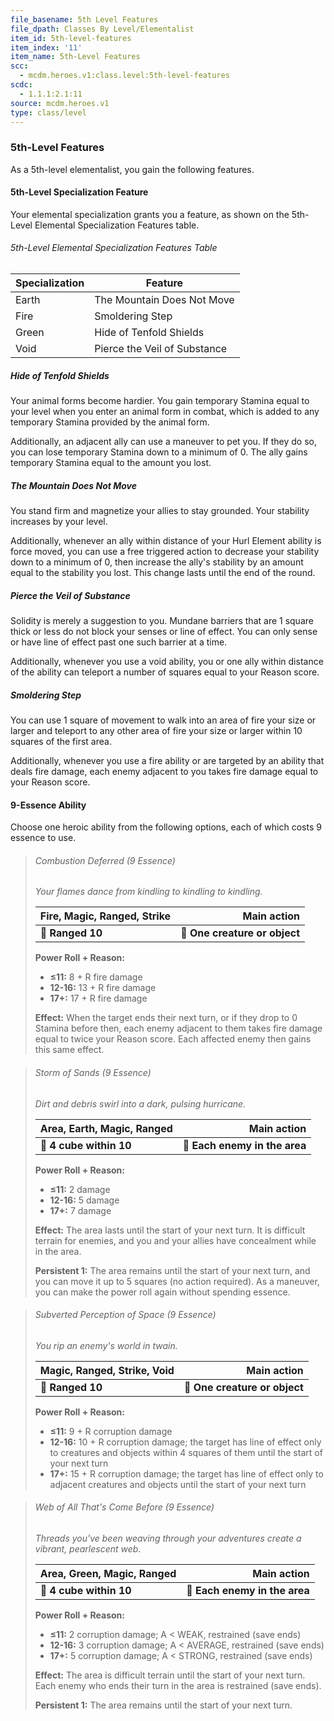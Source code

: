 ```yaml
---
file_basename: 5th Level Features
file_dpath: Classes By Level/Elementalist
item_id: 5th-level-features
item_index: '11'
item_name: 5th-Level Features
scc:
  - mcdm.heroes.v1:class.level:5th-level-features
scdc:
  - 1.1.1:2.1:11
source: mcdm.heroes.v1
type: class/level
---
```


### 5th-Level Features

As a 5th-level elementalist, you gain the following features.

#### 5th-Level Specialization Feature

Your elemental specialization grants you a feature, as shown on the 5th-Level Elemental Specialization Features table.

###### 5th-Level Elemental Specialization Features Table

| Specialization | Feature                      |
| -------------- | ---------------------------- |
| Earth          | The Mountain Does Not Move   |
| Fire           | Smoldering Step              |
| Green          | Hide of Tenfold Shields      |
| Void           | Pierce the Veil of Substance |

##### Hide of Tenfold Shields

Your animal forms become hardier. You gain temporary Stamina equal to your level when you enter an animal form in combat, which is added to any temporary Stamina provided by the animal form.

Additionally, an adjacent ally can use a maneuver to pet you. If they do so, you can lose temporary Stamina down to a minimum of 0. The ally gains temporary Stamina equal to the amount you lost.

##### The Mountain Does Not Move

You stand firm and magnetize your allies to stay grounded. Your stability increases by your level.

Additionally, whenever an ally within distance of your Hurl Element ability is force moved, you can use a free triggered action to decrease your stability down to a minimum of 0, then increase the ally's stability by an amount equal to the stability you lost. This change lasts until the end of the round.

##### Pierce the Veil of Substance

Solidity is merely a suggestion to you. Mundane barriers that are 1 square thick or less do not block your senses or line of effect. You can only sense or have line of effect past one such barrier at a time.

Additionally, whenever you use a void ability, you or one ally within distance of the ability can teleport a number of squares equal to your Reason score.

##### Smoldering Step

You can use 1 square of movement to walk into an area of fire your size or larger and teleport to any other area of fire your size or larger within 10 squares of the first area.

Additionally, whenever you use a fire ability or are targeted by an ability that deals fire damage, each enemy adjacent to you takes fire damage equal to your Reason score.

#### 9-Essence Ability

Choose one heroic ability from the following options, each of which costs 9 essence to use.

<!-- -->
> ###### Combustion Deferred (9 Essence)
>
> *Your flames dance from kindling to kindling to kindling.*
>
> | **Fire, Magic, Ranged, Strike** |               **Main action** |
> | ------------------------------- | ----------------------------: |
> | **📏 Ranged 10**                | **🎯 One creature or object** |
>
> **Power Roll + Reason:**
>
> - **≤11:** 8 + R fire damage
> - **12-16:** 13 + R fire damage
> - **17+:** 17 + R fire damage
>
> **Effect:** When the target ends their next turn, or if they drop to 0 Stamina before then, each enemy adjacent to them takes fire damage equal to twice your Reason score. Each affected enemy then gains this same effect.

<!-- -->
> ###### Storm of Sands (9 Essence)
>
> *Dirt and debris swirl into a dark, pulsing hurricane.*
>
> | **Area, Earth, Magic, Ranged** |               **Main action** |
> | ------------------------------ | ----------------------------: |
> | **📏 4 cube within 10**        | **🎯 Each enemy in the area** |
>
> **Power Roll + Reason:**
>
> - **≤11:** 2 damage
> - **12-16:** 5 damage
> - **17+:** 7 damage
>
> **Effect:** The area lasts until the start of your next turn. It is difficult terrain for enemies, and you and your allies have concealment while in the area.
>
> **Persistent 1:** The area remains until the start of your next turn, and you can move it up to 5 squares (no action required). As a maneuver, you can make the power roll again without spending essence.

<!-- -->
> ###### Subverted Perception of Space (9 Essence)
>
> *You rip an enemy's world in twain.*
>
> | **Magic, Ranged, Strike, Void** |               **Main action** |
> | ------------------------------- | ----------------------------: |
> | **📏 Ranged 10**                | **🎯 One creature or object** |
>
> **Power Roll + Reason:**
>
> - **≤11:** 9 + R corruption damage
> - **12-16:** 10 + R corruption damage; the target has line of effect only to creatures and objects within 4 squares of them until the start of your next turn
> - **17+:** 15 + R corruption damage; the target has line of effect only to adjacent creatures and objects until the start of your next turn

<!-- -->
> ###### Web of All That's Come Before (9 Essence)
>
> *Threads you've been weaving through your adventures create a vibrant, pearlescent web.*
>
> | **Area, Green, Magic, Ranged** |               **Main action** |
> | ------------------------------ | ----------------------------: |
> | **📏 4 cube within 10**        | **🎯 Each enemy in the area** |
>
> **Power Roll + Reason:**
>
> - **≤11:** 2 corruption damage; A < WEAK, restrained (save ends)
> - **12-16:** 3 corruption damage; A < AVERAGE, restrained (save ends)
> - **17+:** 5 corruption damage; A < STRONG, restrained (save ends)
>
> **Effect:** The area is difficult terrain until the start of your next turn. Each enemy who ends their turn in the area is restrained (save ends).
>
> **Persistent 1:** The area remains until the start of your next turn.
